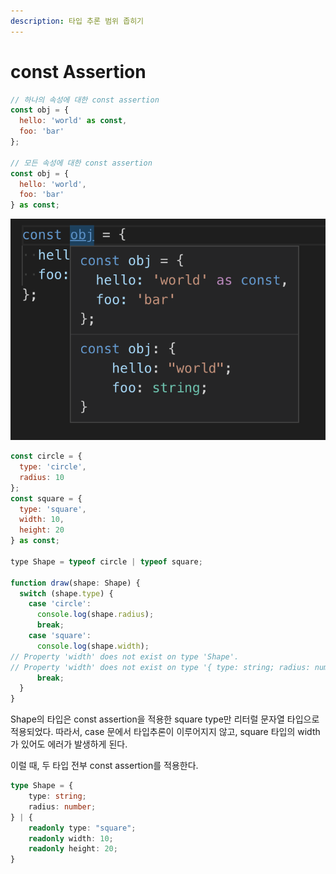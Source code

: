 ```yaml
---
description: 타입 추론 범위 좁히기
---
```


# const Assertion

```javascript
// 하나의 속성에 대한 const assertion
const obj = {
  hello: 'world' as const,
  foo: 'bar'
};

// 모든 속성에 대한 const assertion
const obj = {
  hello: 'world',
  foo: 'bar'
} as const;
```

![const &#xB294; &#xBB38;&#xC790;&#xC5F4; &#xB9AC;&#xD130;&#xB7F4;&#xC5D0; &#xB300;&#xD55C; &#xD0C0;&#xC785;&#xC774; &#xC801;&#xC6A9;&#xB41C;&#xB2E4;.](../../.gitbook/assets/image.png)

```javascript
const circle = {
  type: 'circle',
  radius: 10
};
const square = {
  type: 'square',
  width: 10,
  height: 20
} as const;

type Shape = typeof circle | typeof square;

function draw(shape: Shape) {
  switch (shape.type) {
    case 'circle':
      console.log(shape.radius);
      break;
    case 'square':
      console.log(shape.width);
// Property 'width' does not exist on type 'Shape'.
// Property 'width' does not exist on type '{ type: string; radius: number; }'.(2339
      break;
  }
}
```

Shape의 타입은 const assertion을 적용한 square type만 리터럴 문자열 타입으로 적용되었다. 따라서, case 문에서 타입추론이 이루어지지 않고, square 타입의 width가 있어도 에러가 발생하게 된다. 

이럴 때, 두 타입 전부 const assertion를 적용한다. 

```typescript
type Shape = {
    type: string;
    radius: number;
} | {
    readonly type: "square";
    readonly width: 10;
    readonly height: 20;
}
```

